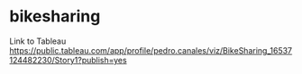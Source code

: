 # bikesharing
Link to Tableau
https://public.tableau.com/app/profile/pedro.canales/viz/BikeSharing_16537124482230/Story1?publish=yes
